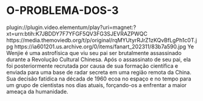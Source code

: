 # O-PROBLEMA-DOS-3

<item>
<title>[COLOR silver][B] O PROBLEMA DOS 3 CORPOS 1º TEMPORADA [/COLOR][/B][COLOR yellow]  FULL HD  [B][/COLOR][/B]</title>
<link>plugin://plugin.video.elementum/play?uri=magnet:?xt=urn:btih:K7JBDDY7F7YFGF5QV3FG3SJEVRAZPWQC</link>
<thumbnail>https://media.themoviedb.org/t/p/original/rqMYUtyrRJrZ1zKQvBfLgPh1c0T.jpg</thumbnail>
<fanart>https://ia601201.us.archive.org/0/items/fanart_202311/83b7a590.jpg</fanart>
<info>Ye Wenjie é uma astrofísica que viu seu pai ser brutalmente assassinado durante a Revolução Cultural Chinesa. Após o assassinato de seu pai, ela foi posteriormente recrutada por causa de sua formação científica e enviada para uma base de radar secreta em uma região remota da China. Sua decisão fatídica na década de 1960 ecoa no espaço e no tempo para um grupo de cientistas nos dias atuais, forçando-os a enfrentar a maior ameaça da humanidade.</info>
</item>
